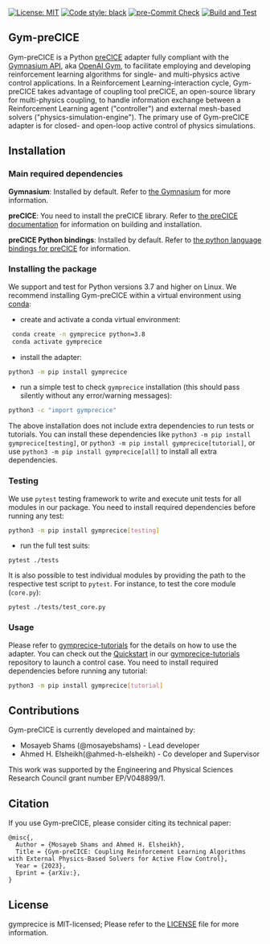 [![License: MIT](https://img.shields.io/badge/License-MIT-blue.svg)](https://github.com/gymprecice/gymprecice/blob/master/LICENSE.md)
[![Code style: black](https://img.shields.io/badge/code%20style-black-000000.svg)](https://github.com/psf/black)
[![pre-Commit Check](https://github.com/gymprecice/gymprecice/actions/workflows/pre-commit.yml/badge.svg)](https://github.com/gymprecice/gymprecice/actions/workflows/pre-commit.yml)
[![Build and Test](https://github.com/gymprecice/gymprecice/actions/workflows/build-and-test.yml/badge.svg)](https://github.com/gymprecice/gymprecice/actions/workflows/build-and-test.yml)
## Gym-preCICE

Gym-preCICE is a Python [preCICE](https://github.com/precice/precice) adapter fully compliant with the
[Gymnasium API](https://github.com/Farama-Foundation/Gymnasium), aka [OpenAI Gym](https://github.com/openai/gym),
to facilitate employing and developing reinforcement learning algorithms for single- and multi-physics active control applications.
In a Reinforcement Learning-interaction cycle, Gym-preCICE takes advantage of coupling tool preCICE, an open-source library for multi-physics coupling, to handle information exchange between a Reinforcement Learning agent ("controller") and external mesh-based solvers ("physics-simulation-engine"). The primary use of Gym-preCICE adapter is for closed- and open-loop active control of physics simulations.

## Installation

### Main required dependencies
**Gymnasium**:  Installed by default. Refer to [the Gymnasium](https://github.com/Farama-Foundation/Gymnasium) for more information.

**preCICE**: You need to install the preCICE library. Refer to [the preCICE documentation](https://precice.org/installation-overview.html) for information on building and installation.

**preCICE Python bindings**: Installed by default. Refer to [the python language bindings for preCICE](https://github.com/precice/python-bindings) for information.

### Installing the package
We support and test for Python versions 3.7 and higher on Linux. We recommend installing Gym-preCICE within a virtual environment using [conda](https://www.anaconda.com/products/distribution#Downloads):

- create and activate a conda virtual environment:
```bash
 conda create -n gymprecice python=3.8
 conda activate gymprecice
```
- install the adapter:
```bash
python3 -m pip install gymprecice
```
- run a simple test to check `gymprecice` installation (this should pass silently without any error/warning messages):
```bash
python3 -c "import gymprecice"
```
The above installation does not include extra dependencies to run tests or tutorials. You can install these dependencies like `python3 -m pip install gymprecice[testing]`, or
`python3 -m pip install gymprecice[tutorial]`, or use `python3 -m pip install gymprecice[all]` to install all extra dependencies.

### Testing
We use `pytest` testing framework to write and execute unit tests for all modules in our package. You need to install
required dependencies before running any test:
```bash
python3 -m pip install gymprecice[testing]
```
- run the full test suits:
```
pytest ./tests
```
It is also possible to test individual modules by providing the path to the respective test script to `pytest`. For instance, to test the core module (`core.py`):
```
pytest ./tests/test_core.py
```
### Usage
Please refer to [gymprecice-tutorials](https://github.com/gymprecice/gymprecice-tutorials) for the details on how to use the adapter. You can check out the [Quickstart](https://github.com/gymprecice/gymprecice-tutorials/tree/main/quickstart) in our [gymprecice-tutorials](https://github.com/gymprecice/gymprecice-tutorials) repository to launch a control case. You need to install
required dependencies before running any tutorial:
```bash
python3 -m pip install gymprecice[tutorial]
```

## Contributions

Gym-preCICE is currently developed and maintained by:

- Mosayeb Shams (@mosayebshams) - Lead developer
- Ahmed H. Elsheikh(@ahmed-h-elsheikh) - Co developer and Supervisor

This work was supported by the Engineering and Physical Sciences Research Council grant number EP/V048899/1.

## Citation
If you use Gym-preCICE, please consider citing its technical paper:

```
@misc{,
  Author = {Mosayeb Shams and Ahmed H. Elsheikh},
  Title = {Gym-preCICE: Coupling Reinforcement Learning Algorithms with External Physics-Based Solvers for Active Flow Control},
  Year = {2023},
  Eprint = {arXiv:},
}
```

## License

gymprecice is MIT-licensed; Please refer to the [LICENSE](https://github.com/gymprecice/blob/main/LICENSE) file for more information.
